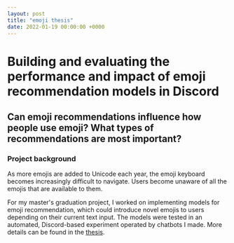```yaml
---
layout: post
title: "emoji thesis"
date: 2022-01-19 00:00:00 +0000
---
```


# Building and evaluating the performance and impact of emoji recommendation models in Discord

## Can emoji recommendations influence how people use emoji? What types of recommendations are most important?

### Project background

As more emojis are added to Unicode each year, the emoji keyboard becomes increasingly difficult to navigate. Users become unaware of all the emojis that are available to them.

For my master's graduation project, I worked on implementing models for emoji recommendation, which could introduce novel emojis to users depending on their current text input. The models were tested in an automated, Discord-based experiment operated by chatbots I made. More details can be found in the <a href="http://essay.utwente.nl/85793/1/Sung_MA_EEMCS_2.pdf" target="_blank">thesis</a>.